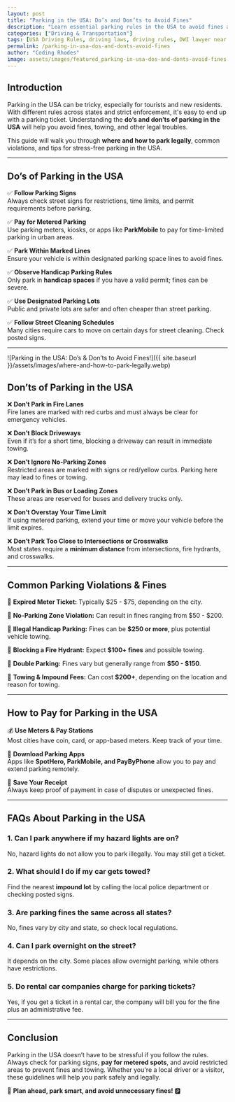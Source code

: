 ```yaml
---
layout: post
title: "Parking in the USA: Do’s and Don’ts to Avoid Fines"
description: "Learn essential parking rules in the USA to avoid fines and towing. A complete guide for drivers on legal parking, restrictions, and penalties."
categories: ["Driving & Transportation"]
tags: [USA Driving Rules, driving laws, driving rules, DWI lawyer near me, OWI lawyers near me, drink driving lawyers near me, drunk driving lawyer near me, traffic lawyer near me, featured]
permalink: /parking-in-usa-dos-and-donts-avoid-fines
author: "Coding Rhodes"
image: assets/images/featured_parking-in-usa-dos-and-donts-avoid-fines.webp
---
```


## Introduction

Parking in the USA can be tricky, especially for tourists and new residents. With different rules across states and strict enforcement, it's easy to end up with a parking ticket. Understanding the **do’s and don’ts of parking in the USA** will help you avoid fines, towing, and other legal troubles.

This guide will walk you through **where and how to park legally**, common violations, and tips for stress-free parking in the USA.

---

## Do’s of Parking in the USA

✅ **Follow Parking Signs**  
Always check street signs for restrictions, time limits, and permit requirements before parking.

✅ **Pay for Metered Parking**  
Use parking meters, kiosks, or apps like **ParkMobile** to pay for time-limited parking in urban areas.

✅ **Park Within Marked Lines**  
Ensure your vehicle is within designated parking space lines to avoid fines.

✅ **Observe Handicap Parking Rules**  
Only park in **handicap spaces** if you have a valid permit; fines can be severe.

✅ **Use Designated Parking Lots**  
Public and private lots are safer and often cheaper than street parking.

✅ **Follow Street Cleaning Schedules**  
Many cities require cars to move on certain days for street cleaning. Check posted signs.

---

![Parking in the USA: Do’s & Don’ts to Avoid Fines!]({{ site.baseurl }}/assets/images/where-and-how-to-park-legally.webp)


## Don’ts of Parking in the USA

❌ **Don’t Park in Fire Lanes**  
Fire lanes are marked with red curbs and must always be clear for emergency vehicles.

❌ **Don’t Block Driveways**  
Even if it’s for a short time, blocking a driveway can result in immediate towing.

❌ **Don’t Ignore No-Parking Zones**  
Restricted areas are marked with signs or red/yellow curbs. Parking here may lead to fines or towing.

❌ **Don’t Park in Bus or Loading Zones**  
These areas are reserved for buses and delivery trucks only.

❌ **Don’t Overstay Your Time Limit**  
If using metered parking, extend your time or move your vehicle before the limit expires.

❌ **Don’t Park Too Close to Intersections or Crosswalks**  
Most states require a **minimum distance** from intersections, fire hydrants, and crosswalks.

---

## Common Parking Violations & Fines

🚫 **Expired Meter Ticket:** Typically $25 - $75, depending on the city.

🚫 **No-Parking Zone Violation:** Can result in fines ranging from $50 - $200.

🚫 **Illegal Handicap Parking:** Fines can be **$250 or more**, plus potential vehicle towing.

🚫 **Blocking a Fire Hydrant:** Expect **$100+ fines** and possible towing.

🚫 **Double Parking:** Fines vary but generally range from **$50 - $150**.

🚫 **Towing & Impound Fees:** Can cost **$200+**, depending on the location and reason for towing.

---

## How to Pay for Parking in the USA

💰 **Use Meters & Pay Stations**  
Most cities have coin, card, or app-based meters. Keep track of your time.

📲 **Download Parking Apps**  
Apps like **SpotHero, ParkMobile, and PayByPhone** allow you to pay and extend parking remotely.

🧾 **Save Your Receipt**  
Always keep proof of payment in case of disputes or unexpected fines.

---

## FAQs About Parking in the USA

### 1. Can I park anywhere if my hazard lights are on?  
No, hazard lights do not allow you to park illegally. You may still get a ticket.

### 2. What should I do if my car gets towed?  
Find the nearest **impound lot** by calling the local police department or checking posted signs.

### 3. Are parking fines the same across all states?  
No, fines vary by city and state, so check local regulations.

### 4. Can I park overnight on the street?  
It depends on the city. Some places allow overnight parking, while others have restrictions.

### 5. Do rental car companies charge for parking tickets?  
Yes, if you get a ticket in a rental car, the company will bill you for the fine plus an administrative fee.

---

## Conclusion

Parking in the USA doesn’t have to be stressful if you follow the rules. Always check for parking signs, **pay for metered spots**, and avoid restricted areas to prevent fines and towing. Whether you're a local driver or a visitor, these guidelines will help you park safely and legally.

🚗 **Plan ahead, park smart, and avoid unnecessary fines!** 🅿
